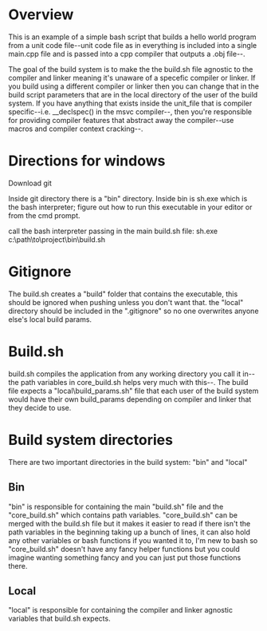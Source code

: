 


# Overview
This is an example of a simple bash script that builds a hello world program from a unit code file--unit code file as in everything
is included into a single main.cpp file and is passed into a cpp compiler that outputs a .obj file--.

The goal of the build system is to make the the build.sh file agnostic to the compiler and linker meaning 
it's unaware of a specefic compiler or linker. If you build using a different compiler or linker then you can 
change that in the build script parameters that are in the local directory of the user of the build system. If you have 
anything that exists inside the unit_file that is compiler specific--i.e. __declspec() in the msvc compiler--, then you're
responsible for providing compiler features that abstract away the compiler--use macros and compiler context cracking--.

# Directions for windows
Download git 

Inside git directory there is a "bin" directory. Inside bin is sh.exe which is the bash interpreter; 
figure out how to run this executable in your editor or from the cmd prompt.

call the bash interpreter passing in the main build.sh file: sh.exe c:\path\to\project\bin\build.sh

# Gitignore
The build.sh creates a "build" folder that contains the executable, this should be ignored when pushing unless you don't want that.
the "local" directory should be included in the ".gitignore" so no one overwrites anyone else's local build params.

# Build.sh
build.sh compiles the application from any working directory you call it in--the path variables in core_build.sh helps very much with this--. 
The build file expects a "local\build_params.sh" file that each user of the build system would have their own build_params depending on 
compiler and linker that they decide to use. 

# Build system directories 
There are two important directories in the build system: "bin" and "local"

## Bin
"bin" is responsible for containing the main "build.sh" file and the "core_build.sh" which contains path variables.
"core_build.sh" can be merged with the build.sh file but it makes it easier to read if there isn't the path variables in the beginning taking
up a bunch of lines, it can also hold any other variables or bash functions if you wanted it to, I'm new to bash so "core_build.sh" doesn't 
have any fancy helper functions but you could imagine wanting something fancy and you can just put those functions there.

## Local
"local" is responsible for containing the compiler and linker agnostic variables that build.sh expects. 

